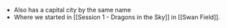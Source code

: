 - Also has a capital city by the same name
- Where we started in [[Session 1 - Dragons in the Sky]] in [[Swan Field]].


